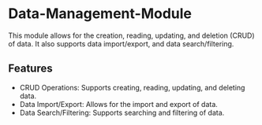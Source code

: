 # Data-Management-Module
This module allows for the creation, reading, updating, and deletion (CRUD) of data. It also supports data import/export, and data search/filtering.

## Features
- CRUD Operations: Supports creating, reading, updating, and deleting data.
- Data Import/Export: Allows for the import and export of data.
- Data Search/Filtering: Supports searching and filtering of data.
